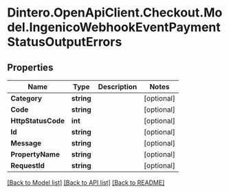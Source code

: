 # Dintero.OpenApiClient.Checkout.Model.IngenicoWebhookEventPaymentStatusOutputErrors

## Properties

Name | Type | Description | Notes
------------ | ------------- | ------------- | -------------
**Category** | **string** |  | [optional] 
**Code** | **string** |  | [optional] 
**HttpStatusCode** | **int** |  | [optional] 
**Id** | **string** |  | [optional] 
**Message** | **string** |  | [optional] 
**PropertyName** | **string** |  | [optional] 
**RequestId** | **string** |  | [optional] 

[[Back to Model list]](../README.md#documentation-for-models) [[Back to API list]](../README.md#documentation-for-api-endpoints) [[Back to README]](../README.md)

